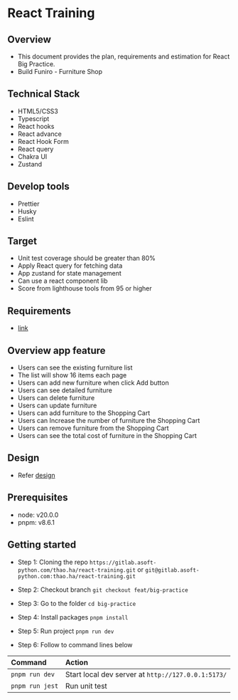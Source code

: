 # React Training

## Overview

- This document provides the plan, requirements and estimation for React Big Practice.
- Build Funiro - Furniture Shop

## Technical Stack

- HTML5/CSS3
- Typescript
- React hooks
- React advance
- React Hook Form
- React query
- Chakra UI
- Zustand

## Develop tools

- Prettier
- Husky
- Eslint

## Target

- Unit test coverage should be greater than 80%
- Apply React query for fetching data
- App zustand for state management
- Can use a react component lib
- Score from lighthouse tools from 95 or higher

## Requirements

- [link](https://docs.google.com/document/d/1YeQcTGX81lhbiJu70Ax8oWhPDnS8M4y0gOwPMFTwQ1Q/edit)

## Overview app feature

- Users can see the existing furniture list
- The list will show 16 items each page
- Users can add new furniture when click Add button
- Users can see detailed furniture
- Users can delete furniture
- Users can update furniture
- Users can add furniture to the Shopping Cart
- Users can Increase the number of furniture the Shopping Cart
- Users can remove furniture from the Shopping Cart
- Users can see the total cost of furniture in the Shopping Cart

## Design

- Refer [design](<https://www.figma.com/file/Bkkhwv7NtxHSrucbVmnCUx/eCommerce-Website-%7C-Web-Page-Design-%7C-UI-KIT-%7C-Interior-Landing-Page-(Community)?type=design&node-id=117-336&mode=design&t=U9mmh1mg27ZOD39P-0>)

## Prerequisites

- node: v20.0.0
- pnpm: v8.6.1

## Getting started

- Step 1: Cloning the repo
  `https://gitlab.asoft-python.com/thao.ha/react-training.git`
  or
  `git@gitlab.asoft-python.com:thao.ha/react-training.git`

- Step 2: Checkout branch `git checkout feat/big-practice`

- Step 3: Go to the folder `cd big-practice`

- Step 4: Install packages `pnpm install`

- Step 5: Run project `pnpm run dev`

- Step 6: Follow to command lines below

| Command         | Action                                             |
| :-------------- | :------------------------------------------------- |
| `pnpm run dev`  | Start local dev server at `http://127.0.0.1:5173/` |
| `pnpm run jest` | Run unit test                                      |
